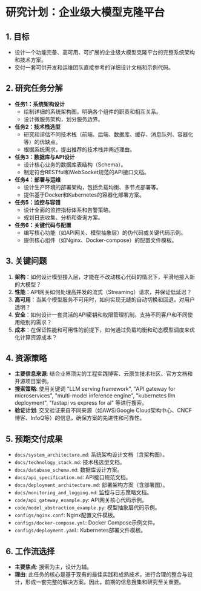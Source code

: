 # 研究计划：企业级大模型克隆平台

## 1. 目标
- 设计一个功能完备、高可用、可扩展的企业级大模型克隆平台的完整系统架构和技术方案。
- 交付一套可供开发和运维团队直接参考的详细设计文档和示例代码。

## 2. 研究任务分解
- **任务1：系统架构设计**
  - 绘制详细的系统架构图，明确各个组件的职责和相互关系。
  - 设计微服务架构，划分服务边界。
- **任务2：技术栈选型**
  - 研究和评估不同技术栈（前端、后端、数据库、缓存、消息队列、容器化等）的优缺点。
  - 根据系统需求，提出推荐的技术栈并阐述理由。
- **任务3：数据库与API设计**
  - 设计核心业务的数据库表结构（Schema）。
  - 制定符合RESTful和WebSocket规范的API接口文档。
- **任务4：部署与运维**
  - 设计生产环境的部署架构，包括负载均衡、多节点部署等。
  - 提供基于Docker和Kubernetes的容器化部署方案。
- **任务5：监控与容错**
  - 设计全面的监控指标体系和告警策略。
  - 规划日志收集、分析和查询方案。
- **任务6：关键代码与配置**
  - 编写核心功能（如API网关、模型抽象层）的伪代码或关键代码示例。
  - 提供核心组件（如Nginx、Docker-compose）的配置文件模板。

## 3. 关键问题
1.  **架构**：如何设计模型接入层，才能在不改动核心代码的情况下，平滑地接入新的大模型？
2.  **性能**：API网关如何处理高并发的流式（Streaming）请求，并保证低延迟？
3.  **高可用**：当某个模型服务不可用时，如何实现无缝的自动切换和回退，对用户透明？
4.  **安全**：如何设计一套灵活的API密钥和权限管理机制，支持不同客户和不同使用级别的需求？
5.  **成本**：在保证性能和可用性的前提下，如何通过负载均衡和动态模型调度来优化计算资源成本？

## 4. 资源策略
- **主要信息来源**: 结合业界顶尖的工程实践博客、云原生技术社区、官方文档和开源项目案例。
- **搜索策略**: 使用关键词 "LLM serving framework", "API gateway for microservices", "multi-model inference engine", "kubernetes llm deployment", "fastapi vs express for ai" 等进行搜索。
- **验证计划**: 交叉验证来自不同来源（如AWS/Google Cloud架构中心、CNCF博客、InfoQ等）的信息，确保方案的先进性和可靠性。

## 5. 预期交付成果
- `docs/system_architecture.md`: 系统架构设计文档（含架构图）。
- `docs/technology_stack.md`: 技术栈选型文档。
- `docs/database_schema.md`: 数据库设计方案。
- `docs/api_specification.md`: API接口规范文档。
- `docs/deployment_architecture.md`: 部署架构方案（含部署图）。
- `docs/monitoring_and_logging.md`: 监控与日志策略文档。
- `code/api_gateway_example.py`: API网关核心代码示例。
- `code/model_abstraction_example.py`: 模型抽象层代码示例。
- `configs/nginx.conf`: Nginx配置文件模板。
- `configs/docker-compose.yml`: Docker Compose示例文件。
- `configs/deployment.yaml`: Kubernetes部署文件模板。

## 6. 工作流选择
- **主要焦点**: 搜索为主，设计为辅。
- **理由**: 此任务的核心是基于现有的最佳实践和成熟技术，进行合理的整合与设计，形成一套完整的解决方案。因此，前期的信息搜集和研究至关重要。